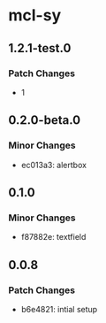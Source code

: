 # mcl-sy

## 1.2.1-test.0

### Patch Changes

- 1

## 0.2.0-beta.0

### Minor Changes

- ec013a3: alertbox

## 0.1.0

### Minor Changes

- f87882e: textfield

## 0.0.8

### Patch Changes

- b6e4821: intial setup
